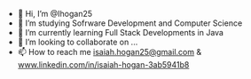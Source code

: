 - 👋 Hi, I’m @Ihogan25
- 👀 I’m studying Sofrware Development and Computer Science
- 🌱 I’m currently learning Full Stack Developments in Java
- 💞️ I’m looking to collaborate on ...
- 📫 How to reach me isaiah.hogan25@gmail.com & www.linkedin.com/in/isaiah-hogan-3ab5941b8

<!---
Ihogan25/Ihogan25 is a ✨ special ✨ repository because its `README.md` (this file) appears on your GitHub profile.
You can click the Preview link to take a look at your changes.
--->

